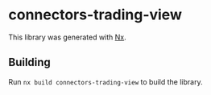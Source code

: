 # connectors-trading-view

This library was generated with [Nx](https://nx.dev).

## Building

Run `nx build connectors-trading-view` to build the library.

